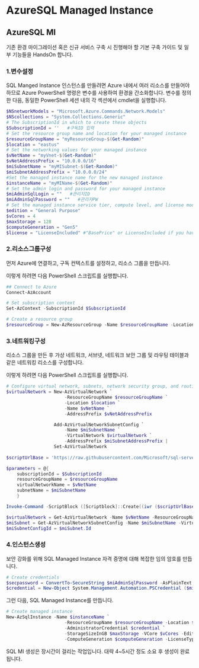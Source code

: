 # AzureSQL Managed Instance

## AzureSQL MI 

기존 환경 마이그레이션 혹은 신규 서비스 구축 시 진행해야 할 기본 구축 가이드 및 일부 기능들을 HandsOn 합니다.  

### 1.변수설정

SQL Manged Instance 인스턴스를 만들려면 Azure 내에서 여러 리소스를 만들어야 하므로 Azure PowerShell 명령은 변수를 사용하여 환경을 간소화합니다. 변수를 정의한 다음, 동일한 PowerShell 세션 내의 각 섹션에서 cmdlet을 실행합니다.
```powershell
$NSnetworkModels = "Microsoft.Azure.Commands.Network.Models"
$NScollections = "System.Collections.Generic"
# The SubscriptionId in which to create these objects
$SubscriptionId = ''   #구독ID 입력
# Set the resource group name and location for your managed instance
$resourceGroupName = "myResourceGroup-$(Get-Random)"
$location = "eastus"
# Set the networking values for your managed instance
$vNetName = "myVnet-$(Get-Random)"
$vNetAddressPrefix = "10.0.0.0/16"
$miSubnetName = "myMISubnet-$(Get-Random)"
$miSubnetAddressPrefix = "10.0.0.0/24"
#Set the managed instance name for the new managed instance
$instanceName = "myMIName-$(Get-Random)"
# Set the admin login and password for your managed instance
$miAdminSqlLogin = ""   #관리자ID
$miAdminSqlPassword = ""   #관리자PW
# Set the managed instance service tier, compute level, and license mode
$edition = "General Purpose"
$vCores = 4
$maxStorage = 128
$computeGeneration = "Gen5"
$license = "LicenseIncluded" #"BasePrice" or LicenseIncluded if you have don't have SQL Server licence that can be used for AHB discount
```

### 2.리소스그룹구성

먼저 Azure에 연결하고, 구독 컨텍스트를 설정하고, 리소스 그룹을 만듭니다.

이렇게 하려면 다음 PowerShell 스크립트를 실행합니다.
```powershell
## Connect to Azure
Connect-AzAccount

# Set subscription context
Set-AzContext -SubscriptionId $SubscriptionId 

# Create a resource group
$resourceGroup = New-AzResourceGroup -Name $resourceGroupName -Location $location -Tag @{Owner="SQLDB-Samples"}
```

### 3.네트워킹구성

리소스 그룹을 만든 후 가상 네트워크, 서브넷, 네트워크 보안 그룹 및 라우팅 테이블과 같은 네트워킹 리소스를 구성합니다.

이렇게 하려면 다음 PowerShell 스크립트를 실행합니다.
```powershell
# Configure virtual network, subnets, network security group, and routing table
$virtualNetwork = New-AzVirtualNetwork `
                      -ResourceGroupName $resourceGroupName `
                      -Location $location `
                      -Name $vNetName `
                      -AddressPrefix $vNetAddressPrefix

                  Add-AzVirtualNetworkSubnetConfig `
                      -Name $miSubnetName `
                      -VirtualNetwork $virtualNetwork `
                      -AddressPrefix $miSubnetAddressPrefix |
                  Set-AzVirtualNetwork
                  
$scriptUrlBase = 'https://raw.githubusercontent.com/Microsoft/sql-server-samples/master/samples/manage/azure-sql-db-managed-instance/delegate-subnet'

$parameters = @{
    subscriptionId = $SubscriptionId
    resourceGroupName = $resourceGroupName
    virtualNetworkName = $vNetName
    subnetName = $miSubnetName
    }

Invoke-Command -ScriptBlock ([Scriptblock]::Create((iwr ($scriptUrlBase+'/delegateSubnet.ps1?t='+ [DateTime]::Now.Ticks)).Content)) -ArgumentList $parameters

$virtualNetwork = Get-AzVirtualNetwork -Name $vNetName -ResourceGroupName $resourceGroupName
$miSubnet = Get-AzVirtualNetworkSubnetConfig -Name $miSubnetName -VirtualNetwork $virtualNetwork
$miSubnetConfigId = $miSubnet.Id
```

### 4.인스턴스생성

보안 강화를 위해 SQL Managed Instance 자격 증명에 대해 복잡한 임의 암호를 만듭니다.
```powershell
# Create credentials
$secpassword = ConvertTo-SecureString $miAdminSqlPassword -AsPlainText -Force
$credential = New-Object System.Management.Automation.PSCredential ($miAdminSqlLogin, $secpassword)
```
그런 다음, SQL Managed Instance를 만듭니다.
```powershell
# Create managed instance
New-AzSqlInstance -Name $instanceName `
                      -ResourceGroupName $resourceGroupName -Location $location -SubnetId $miSubnetConfigId `
                      -AdministratorCredential $credential `
                      -StorageSizeInGB $maxStorage -VCore $vCores -Edition $edition `
                      -ComputeGeneration $computeGeneration -LicenseType $license
```

SQL MI 생성은 장시간이 걸리는 작업입니다.
대략 4~5시간 정도 소요 후 생성이 완료됩니다.


##  




